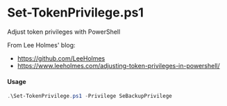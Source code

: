 # Set-TokenPrivilege.ps1
Adjust token privileges with PowerShell

From  Lee Holmes' blog:
- https://github.com/LeeHolmes
- https://www.leeholmes.com/adjusting-token-privileges-in-powershell/

#### Usage
```powershell
.\Set-TokenPrivilege.ps1 -Privilege SeBackupPrivilege
```
